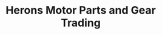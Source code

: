 ---
title: "Herons Motor Parts and Gear Trading"
url: /gerona/herons-motor-parts-and-gear-trading/
shop: Baumarkt
---